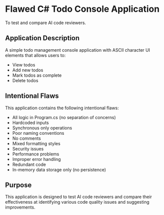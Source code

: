 # Flawed C# Todo Console Application

To test and compare AI code reviewers.

## Application Description

A simple todo management console application with ASCII character UI elements that allows users to:
- View todos
- Add new todos
- Mark todos as complete
- Delete todos

## Intentional Flaws

This application contains the following intentional flaws:

- All logic in Program.cs (no separation of concerns)
- Hardcoded inputs
- Synchronous only operations
- Poor naming conventions
- No comments
- Mixed formatting styles
- Security issues
- Performance problems
- Improper error handling
- Redundant code
- In-memory data storage only (no persistence)

## Purpose

This application is designed to test AI code reviewers and compare their effectiveness at identifying various code quality issues and suggesting improvements.

